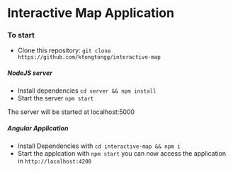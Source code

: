 # Interactive Map Application

### To start
* Clone this repository: `git clone https://github.com/ktongtongg/interactive-map`
##### NodeJS server
* Install dependencies `cd server && npm install`
* Start the server `npm start`

The server will be started at localhost:5000

##### Angular Application
* Install Dependencies with `cd interactive-map && npm i`
* Start the applcation with `npm start`
you can now access the application in `http://localhost:4200`


